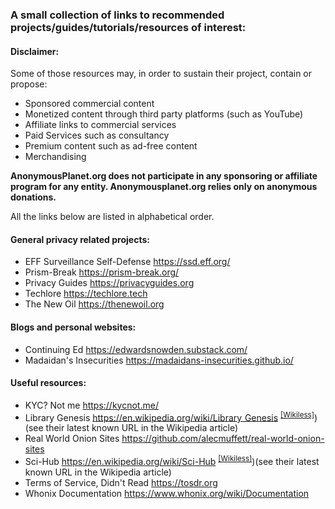 ### A small collection of links to recommended projects/guides/tutorials/resources of interest:

#### Disclaimer:

Some of those resources may, in order to sustain their project, contain or propose:
- Sponsored commercial content
- Monetized content through third party platforms (such as YouTube)
- Affiliate links to commercial services
- Paid Services such as consultancy
- Premium content such as ad-free content
- Merchandising

**AnonymousPlanet.org does not participate in any sponsoring or affiliate program for any entity. Anonymousplanet.org relies only on anonymous donations.**

All the links below are listed in alphabetical order.

#### General privacy related projects:

- EFF Surveillance Self-Defense <https://ssd.eff.org/>
- Prism-Break <https://prism-break.org/>
- Privacy Guides <https://privacyguides.org>
- Techlore <https://techlore.tech> 
- The New Oil <https://thenewoil.org> 

#### Blogs and personal websites:

- Continuing Ed <https://edwardsnowden.substack.com/>
- Madaidan's Insecurities <https://madaidans-insecurities.github.io/>

#### Useful resources:

- KYC? Not me <https://kycnot.me/>
- Library Genesis <https://en.wikipedia.org/wiki/Library_Genesis> <sup>[[Wikiless]][1]</sup>)(see their latest known URL in the Wikipedia article)
- Real World Onion Sites <https://github.com/alecmuffett/real-world-onion-sites>
- Sci-Hub <https://en.wikipedia.org/wiki/Sci-Hub> <sup>[[Wikiless]][2]</sup>)(see their latest known URL in the Wikipedia article)
- Terms of Service, Didn't Read <https://tosdr.org>
- Whonix Documentation <https://www.whonix.org/wiki/Documentation>

[1]: https://wikiless.org/wiki/Library_Genesis
[2]: https://wikiless.org/wiki/Sci-Hub
